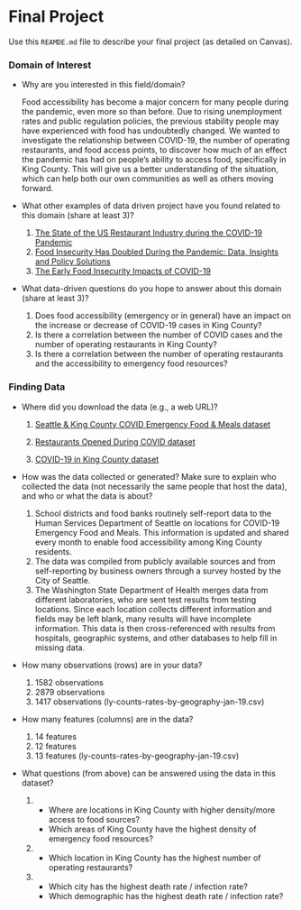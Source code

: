 # Final Project
Use this `REAMDE.md` file to describe your final project (as detailed on Canvas).

### Domain of Interest

- Why are you interested in this field/domain?

  Food accessibility has become a major concern for many people during the pandemic, even more so than before. Due to rising unemployment rates and public regulation policies, the previous stability people may have experienced with food has undoubtedly changed. We wanted to investigate the relationship between COVID-19, the number of operating restaurants, and food access points, to discover how much of an effect the pandemic has had on people’s ability to access food, specifically in King County. This will give us a better understanding of the situation, which can help both our own communities as well as others moving forward.

- What other examples of data driven project have you found related to this domain (share at least 3)?
  1) [The State of the US Restaurant Industry during the COVID-19 Pandemic](https://www.facteus.com/project/the-state-of-the-us-restaurant-industry-during-the-covid-19-pandemic/)
  2) [Food Insecurity Has Doubled During the Pandemic: Data, Insights and Policy Solutions](https://www.bostonindicators.org/reports/report-website-pages/covid_indicators-x2/2020/october/food-insecurity)
  3) [The Early Food Insecurity Impacts of COVID-19](https://www.ncbi.nlm.nih.gov/pmc/articles/PMC7400862/)

- What data-driven questions do you hope to answer about this domain (share at least 3)?
  1) Does food accessibility (emergency or in general) have an impact on the increase or decrease of COVID-19 cases in King County?  
  2) Is there a correlation between the number of COVID cases and the number of operating restaurants in King County?
  3) Is there a correlation between the number of operating restaurants and the accessibility to emergency food resources?

### Finding Data

- Where did you download the data (e.g., a web URL)?

  1) [Seattle & King County COVID Emergency Food & Meals dataset](https://data.seattle.gov/Community/COVID-Emergency-Food-and-Meals-Seattle-and-King-Co/kkzf-ntnu)

  2) [Restaurants Opened During COVID dataset](https://catalog.data.gov/dataset/restaurants-operating-during-covid19-86552)

  3) [COVID-19 in King County dataset](https://www.kingcounty.gov/depts/health/covid-19/data/daily-summary.aspx)
- How was the data collected or generated? Make sure to explain who collected the data (not necessarily the same people that host the data), and who or what the data is about?
  1) School districts and food banks routinely self-report data to the Human Services Department of Seattle on locations for COVID-19 Emergency Food and Meals. This information is updated and shared every month to enable food accessibility among King County residents.
  2) The data was compiled from publicly available sources and from self-reporting by business owners through a survey hosted by the City of Seattle.
  3) The Washington State Department of Health merges data from different laboratories, who are sent test results from testing locations. Since each location collects different information and fields may be left blank, many results will have incomplete information. This data is then cross-referenced with results from hospitals, geographic systems, and other databases to help fill in missing data.

- How many observations (rows) are in your data?
  1) 1582 observations
  2) 2879 observations
  3) 1417 observations (ly-counts-rates-by-geography-jan-19.csv)

- How many features (columns) are in the data?
  1) 14 features
  2) 12 features
  3) 13 features (ly-counts-rates-by-geography-jan-19.csv)
- What questions (from above) can be answered using the data in this dataset?

  1)  - Where are locations in King County with higher density/more access to food sources?
      - Which areas of King County have the highest density of emergency food resources?
  2) - Which location in King County has the highest number of operating restaurants?
  3) - Which city has the highest death rate / infection rate?
     - Which demographic has the highest death rate / infection rate?

